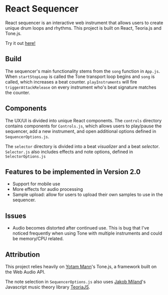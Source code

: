 # React Sequencer
React sequencer is an interactive web instrument that allows users to create unique drum loops and rhythms. This project is built on React, Teoria.js and Tone.js.

Try it out [here!](https://jaqarrick.github.io/react-sequencer/)

## Build
The sequencer's main functionality stems from the ```song``` function in ```App.js```. When ```startStopLoop``` is called the Tone transport loop begins and ```song``` is called, which increases a beat counter. ```playInstruments``` will fire ```triggerAttackRelease``` on every instrument who's beat signature matches the counter. 

## Components
The UX/UI is divided into unique React components. The  ```controls``` directory contains components for ```Controls.js```, which allows users to play/pause the sequencer, add a new instrument, and open additional options defined in ```SequencerOptions.js```. 

The ```selector``` directory is divided into a beat *visualizer* and a beat *selector*. ```Selector.js``` also includes effects and note options, defined in ```SelectorOptions.js```

## Features to be implemented in Version 2.0
- Support for mobile use
- More effects for audio processing
- Sample upload: allow for users to upload their own samples to use in the sequencer.

## Issues
- Audio becomes distorted after continued use. This is bug that I've noticed frequently when using Tone with multiple instruments and could be memory/CPU related. 

## Attribution 
This project relies heavily on [Yotam Mann](https://github.com/tambien)'s Tone.js, a framework built on the Web Audio API. 

The note selection in ```SequencerOptions.js``` also uses [Jakob Miland](https://github.com/saebekassebil)'s Javascript music theory library [TeoriaJS](https://github.com/saebekassebil/teoria).



